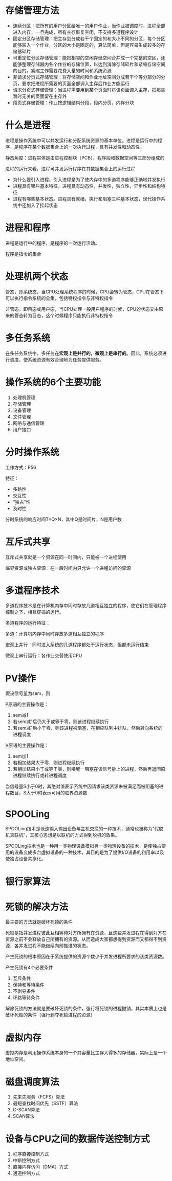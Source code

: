 # 存储管理方法

+ 连续分区：把所有的用户分区给唯一的用户作业，当作业被调度时，进程全部进入内存，一旦完成，所有主存恢复空闲，不支持多道程序设计
+ 固定分区存储管理：把主存划分成若干个固定的和大小不同的分区，每个分区能够装入一个作业，分区的大小是固定的，算法简单，但是容易生成较多的存储器碎片
+ 可重定位分区存储管理：能把相邻的空闲存储空间合并成一个完整的空区，还能够整理存储器内各个作业的存储位置，以达到消除存储碎片和紧缩存储空间的目的。紧缩工作需要花费大量的时间和系统资源
+ 非请求分页式存储管理：将存储空间和作业地址空间分成若干个等分部分的分页，要求把进程所需要的页面全部调入主存后作业方能运行
+ 请求分页式存储管理：当进程需要用到某个页面时将该页面调入主存，把那些暂时无关的页面留在主存外
+ 段页式存储管理：作业按逻辑结构分段，段内分页，内存分块



# 什么是进程

进程是操作系统中可以并发运行和分配系统资源的基本单位。进程是运行中的程序，是程序在某个数据集合上的一次执行过程，具有并发性和动态性。

静态角度：进程实体是由进程控制块（PCB），程序段和数据空间等三部分组成的

进程的运行来看，进程可并发运行程序在其数据集合上的运行过程

+ 为什么要引入进程。引入进程是为了使内存中的多道程序能够正确地并发执行
+ 进程具有哪些基本特征。进程具有动态性，并发性，独立性，异步性和结构特征
+ 进程有哪些基本状态。进程具有就绪，执行和阻塞三种基本状态，现代操作系统中还加入了挂起状态

# 进程和程序

进程是运行中的程序，是程序的一次运行活动。

程序是指令的集合



# 处理机两个状态

管态，即系统态，当CPU处理系统程序的时候，CPU会转为管态，CPU在管态下可以执行指令系统的全集，包括特权指令与非特权指令

非管态，即目态或用户态，当CPU处理一般用户程序的时候，CPU的状态又由原来的管态转为目态，这个时候程序只能执行非特权指令



# 多任务系统

在多任务系统中，多任务在**宏观上是并行的，微观上是串行的**。因此，系统必须进行调度，使系统资源有效合理地为任务提供服务。



# 操作系统的6个主要功能

1. 处理机管理
2. 存储管理
3. 设备管理
4. 文件管理
5. 网络与通信管理
6. 用户接口



# 分时操作系统

工作方式：P56

特征：

+ 多路性
+ 交互性
+ “独占”性
+ 及时性

分时系统的响应时间T=Q×N，其中Q是时间片，N是用户数



# 互斥式共享

互斥式共享就是一个资源在同一时间内，只能被一个进程使用

临界资源或独占资源：在一段时间内只允许一个进程访问的资源



# 多道程序技术

多道程序技术是在计算机内存中同时存放几道相互独立的程序，使它们在管理程序控制之下，相互穿插的运行。

多道程序的运行特征：

多道：计算机内存中同时存放多道相互独立的程序

宏观上并行：同时进入系统的几道程序都处于运行状态，但都未运行结束

微观上串行运行：各作业交替使用CPU



# PV操作

假设信号量为sem，则

P原语的主要操作是：

1. sem减1
2. 若sem减1后仍大于或等于零，则该进程继续执行
3. 若sem减1后小于零，则该进程被阻塞，在相应队列中排队，然后转向系统的进程调度

V原语的主要操作是：

1. sem加1
2. 若相加结果大于零，则进程继续执行
3. 若相加结果小于或等于零，则唤醒一阻塞在该信号量上的进程，然后再返回原进程继续执行或转进程调度

当信号量S小于0时，其绝对值表示系统中因请求该类资源未被满足而被阻塞的进程数目，S大于0时表示可用的临界资源数



# SPOOLing

SPOOLing技术是低速输入输出设备与主机交换的一种技术，通常也被称为“假脱机真联机”，其核心思想是以联机的方式得到脱机的效果。

SPOOLing技术也是一种用一类物理设备模拟另一类物理设备的技术，是使独占使用的设备变成多台虚拟设备的一种技术，其目的是为了提供I/O设备的利用率以及使独占设备共享化。



# 银行家算法



# 死锁的解决方法

最主要的方法就是破坏死锁的条件

死锁是指并发进程彼此互相等待对方所拥有在资源，且这些并发进程在得到对方在资源之前不会释放自己所拥有的资源。从而造成大家都想得到资源而又都得不到资源，各并发进程不能继续向前推进的状态。

产生死锁的根本原因在于系统提供的资源个数少于并发进程所要求的该类资源数。

产生死锁有4个必要条件

1. 互斥条件
2. 保持和等待条件
3. 不剥夺条件
4. 环路等待条件

解除死锁的方法就是要破坏死锁的条件，强行将死锁的进程撤销，其实本质上也是破坏死锁的条件（强行剥夺死锁进程的资源）



# 虚拟内存

虚拟内存是利用操作系统本身的一个其容量比主存大得多的存储器，实际上是一个地址空间。



# 磁盘调度算法

1. 先来先服务（FCFS）算法
2. 最短查找时间优先（SSTF）算法
3. C-SCAN算法
4. SCAN算法



# 设备与CPU之间的数据传送控制方式

1. 程序直接控制方式
2. 中断控制方式
3. 直接内存访问（DMA）方式
4. 通道控制方式



